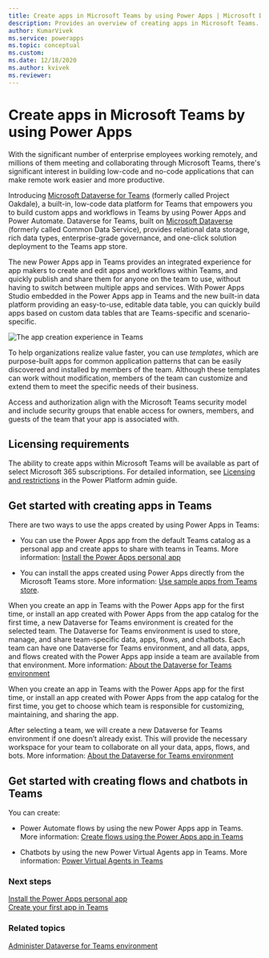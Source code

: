 ```yaml
---
title: Create apps in Microsoft Teams by using Power Apps | Microsoft Docs
description: Provides an overview of creating apps in Microsoft Teams.
author: KumarVivek
ms.service: powerapps
ms.topic: conceptual
ms.custom: 
ms.date: 12/18/2020
ms.author: kvivek
ms.reviewer: 
---
```

# Create apps in Microsoft Teams by using Power Apps

With the significant number of enterprise employees working remotely, and millions of them meeting and collaborating through Microsoft Teams, there's significant interest in building low-code and no-code applications that can make remote work easier and more productive.

Introducing [Microsoft Dataverse for Teams](overview-data-platform.md) (formerly called Project Oakdale), a built-in, low-code data platform for Teams that empowers you to build custom apps and workflows in Teams by using Power Apps and Power Automate. Dataverse for Teams, built on [Microsoft Dataverse](/powerapps/maker/common-data-service/data-platform-intro) (formerly called Common Data Service), provides relational data storage, rich data types, enterprise-grade governance, and one-click solution deployment to the Teams app store.  

The new Power Apps app in Teams provides an integrated experience for app makers to create and edit apps and workflows within Teams, and quickly publish and share them for anyone on the team to use, without having to switch between multiple apps and services. With Power Apps Studio embedded in the Power Apps app in Teams and the new built-in data platform providing an easy-to-use, editable data table, you can quickly build apps based on custom data tables that are Teams-specific and scenario-specific.

![The app creation experience in Teams](media/overview.png "The app creation experience in Teams, including the embedded Power Apps Studio experience")

To help organizations realize value faster, you can use *templates*, which are purpose-built apps for common application patterns that can be easily discovered and installed by members of the team. Although these templates can work without modification, members of the team can customize and extend them to meet the specific needs of their business.

Access and authorization align with the Microsoft Teams security model and include security groups that enable access for owners, members, and guests of the team that your app is associated with.

## Licensing requirements

The ability to create apps within Microsoft Teams will be available as part of select Microsoft 365 subscriptions. For detailed information, see [Licensing and restrictions](/power-platform/admin/about-teams-environment#licensing-and-restrictions) in the Power Platform admin guide.

## Get started with creating apps in Teams

There are two ways to use the apps created by using Power Apps in Teams:

- You can use the Power Apps app from the default Teams catalog as a personal app and create apps to share with teams in Teams. More information: [Install the Power Apps personal app](install-personal-app.md)

- You can install the apps created using Power Apps directly from the Microsoft Teams store. More information: [Use sample apps from Teams store](use-sample-apps-from-teams-store.md).

When you create an app in Teams with the Power Apps app for the first time, or install an app created with Power Apps from the app catalog for the first time, a new Dataverse for Teams environment is created for the selected team. The Dataverse for Teams environment is used to store, manage, and share team-specific data, apps, flows, and chatbots. Each team can have one Dataverse for Teams environment, and all data, apps, and flows created with the Power Apps app inside a team are available from that environment. More information: [About the Dataverse for Teams environment](/power-platform/admin/about-teams-environment)

When you create an app in Teams with the Power Apps app for the first time, or install an app created with Power Apps from the app catalog for the first time, you get to choose which team is responsible for customizing, maintaining, and sharing the app.

After selecting a team, we will create a new Dataverse for Teams environment if one doesn’t already exist. This will provide the necessary workspace for your team to collaborate on all your data, apps, flows, and bots. More information: [About the Dataverse for Teams environment](/power-platform/admin/about-teams-environment)

## Get started with creating flows and chatbots in Teams

You can create:

- Power Automate flows by using the new Power Apps app in Teams. More information: [Create flows using the Power Apps app in Teams](/power-automate/teams/create-flows-power-apps-app)

- Chatbots by using the new Power Virtual Agents app in Teams. More information: [Power Virtual Agents in Teams](https://aka.ms/pva-teams-docs)

### Next steps

[Install the Power Apps personal app](install-personal-app.md)<br/>
[Create your first app in Teams](create-first-app.md)

### Related topics
[Administer Dataverse for Teams environment](/power-platform/admin/about-teams-environment)
